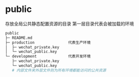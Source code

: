 # public

存放全局公共静态配置资源的目录
第一层目录代表会被加载的环境

```bash
public
├─ README.md
├─ production               代表生产环境
│  ├─ wechat_private.key
│  └─ wechat_public.key
└─ development              代表开发环境
   ├─ wechat_private.key
   └─ wechat_public.key
   # 内部文件夹外层文件则为所有环境都能访问的公共资源
```
